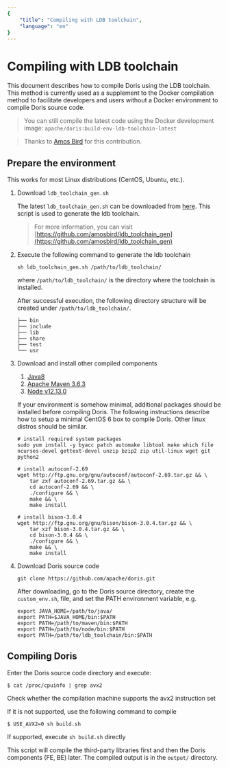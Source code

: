 ```yaml
---
{
    "title": "Compiling with LDB toolchain",
    "language": "en"
}
---
```


<!-- 
Licensed to the Apache Software Foundation (ASF) under one
or more contributor license agreements.  See the NOTICE file
distributed with this work for additional information
regarding copyright ownership.  The ASF licenses this file
to you under the Apache License, Version 2.0 (the
"License"); you may not use this file except in compliance
with the License.  You may obtain a copy of the License at

  http://www.apache.org/licenses/LICENSE-2.0

Unless required by applicable law or agreed to in writing,
software distributed under the License is distributed on an
"AS IS" BASIS, WITHOUT WARRANTIES OR CONDITIONS OF ANY
KIND, either express or implied.  See the License for the
specific language governing permissions and limitations
under the License.
-->

# Compiling with LDB toolchain

This document describes how to compile Doris using the LDB toolchain. This method is currently used as a supplement to the Docker compilation method to facilitate developers and users without a Docker environment to compile Doris source code.

> You can still compile the latest code using the Docker development image: `apache/doris:build-env-ldb-toolchain-latest`

> Thanks to [Amos Bird](https://github.com/amosbird) for this contribution.

## Prepare the environment

This works for most Linux distributions (CentOS, Ubuntu, etc.).

1. Download `ldb_toolchain_gen.sh`

    The latest `ldb_toolchain_gen.sh` can be downloaded from [here](https://github.com/amosbird/ldb_toolchain_gen/releases). This script is used to generate the ldb toolchain.
    
    > For more information, you can visit [https://github.com/amosbird/ldb_toolchain_gen](https://github.com/amosbird/ldb_toolchain_gen)

2. Execute the following command to generate the ldb toolchain

    ```
    sh ldb_toolchain_gen.sh /path/to/ldb_toolchain/
    ```
    
    where `/path/to/ldb_toolchain/` is the directory where the toolchain is installed.
    
    After successful execution, the following directory structure will be created under `/path/to/ldb_toolchain/`.
    
    ```
    ├── bin
    ├── include
    ├── lib
    ├── share
    ├── test
    └── usr
    ```
    
3. Download and install other compiled components

    1. [Java8](https://doris-thirdparty-repo.bj.bcebos.com/thirdparty/jdk-8u131-linux-x64.tar.gz)
    2. [Apache Maven 3.6.3](https://doris-thirdparty-repo.bj.bcebos.com/thirdparty/apache-maven-3.6.3-bin.tar.gz)
    3. [Node v12.13.0](https://doris-thirdparty-repo.bj.bcebos.com/thirdparty/node-v12.13.0-linux-x64.tar.gz)

    If your environment is somehow minimal, additional packages should be installed before compiling Doris. The following instructions describe how to setup a minimal CentOS 6 box to compile Doris. Other linux distros should be similar.

    ```
    # install required system packages
    sudo yum install -y byacc patch automake libtool make which file ncurses-devel gettext-devel unzip bzip2 zip util-linux wget git python2
    
    # install autoconf-2.69
    wget http://ftp.gnu.org/gnu/autoconf/autoconf-2.69.tar.gz && \
        tar zxf autoconf-2.69.tar.gz && \
        cd autoconf-2.69 && \
        ./configure && \
        make && \
        make install
    
    # install bison-3.0.4
    wget http://ftp.gnu.org/gnu/bison/bison-3.0.4.tar.gz && \
        tar xzf bison-3.0.4.tar.gz && \
        cd bison-3.0.4 && \
        ./configure && \
        make && \
        make install
    ```

4. Download Doris source code

    ```
    git clone https://github.com/apache/doris.git
    ```
    
    After downloading, go to the Doris source directory, create the `custom_env.sh`, file, and set the PATH environment variable, e.g.
    
    ```
    export JAVA_HOME=/path/to/java/
    export PATH=$JAVA_HOME/bin:$PATH
    export PATH=/path/to/maven/bin:$PATH
    export PATH=/path/to/node/bin:$PATH
    export PATH=/path/to/ldb_toolchain/bin:$PATH
    ```

## Compiling Doris

Enter the Doris source code directory and execute:

```
$ cat /proc/cpuinfo | grep avx2
```

Check whether the compilation machine supports the avx2 instruction set

If it is not supported, use the following command to compile

```
$ USE_AVX2=0 sh build.sh
```

If supported, execute `sh build.sh` directly

This script will compile the third-party libraries first and then the Doris components (FE, BE) later. The compiled output is in the `output/` directory.
